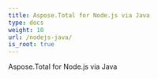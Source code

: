 ```yaml
---
title: Aspose.Total for Node.js via Java
type: docs
weight: 10
url: /nodejs-java/
is_root: true
---
```


Aspose.Total for Node.js via Java

